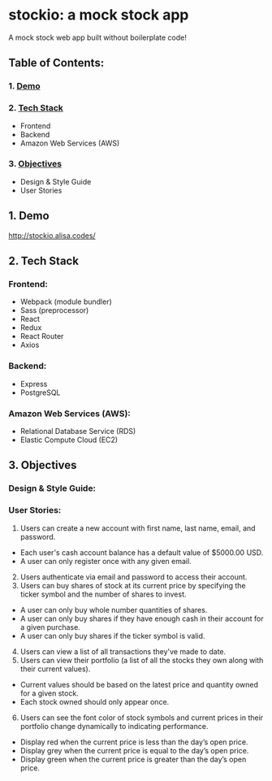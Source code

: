 # stockio: a mock stock app
A mock stock web app built without boilerplate code!

## Table of Contents:
### 1. [Demo](https://github.com/chanalisa/stockio#demo)
### 2. [Tech Stack](https://github.com/chanalisa/stockio#tech-stack)
  - Frontend
  - Backend
  - Amazon Web Services (AWS)
### 3. [Objectives](https://github.com/chanalisa/stockio#objectives)
  - Design & Style Guide
  - User Stories

## 1. Demo
http://stockio.alisa.codes/

## 2. Tech Stack
### Frontend:
- Webpack (module bundler)
- Sass (preprocessor)
- React
- Redux
- React Router
- Axios
### Backend:
- Express
- PostgreSQL
### Amazon Web Services (AWS):
- Relational Database Service (RDS)
- Elastic Compute Cloud (EC2)

## 3. Objectives
### Design & Style Guide:

### User Stories:
1. Users can create a new account with first name, last name, email, and password.
- Each user's cash account balance has a default value of $5000.00 USD.
- A user can only register once with any given email.
2. Users authenticate via email and password to access their account.
3. Users can buy shares of stock at its current price by specifying the ticker symbol and the number of shares to invest.
- A user can only buy whole number quantities of shares.
- A user can only buy shares if they have enough cash in their account for a given purchase.
- A user can only buy shares if the ticker symbol is valid.
4. Users can view a list of all transactions they've made to date.
5. Users can view their portfolio (a list of all the stocks they own along with their current values).
- Current values should be based on the latest price and quantity owned for a given stock.
- Each stock owned should only appear once.
6. Users can see the font color of stock symbols and current prices in their portfolio change dynamically to indicating performance.
- Display red when the current price is less than the day’s open price.
- Display grey when the current price is equal to the day’s open price.
- Display green when the current price is greater than the day’s open price.
